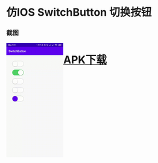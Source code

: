 # 仿IOS SwitchButton 切换按钮

### 截图
<img src="picture/screenshot.gif" alt="图片替换文本" width="30%" align="left"/>

# <a href="/apk/app-debug.apk" alt="APK下载">APK下载</a>

